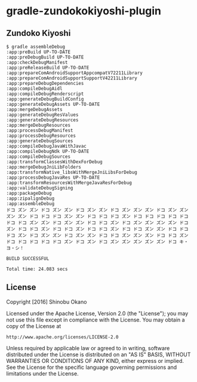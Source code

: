 # gradle-zundokokiyoshi-plugin


## Zundoko Kiyoshi

```
$ gradle assembleDebug
:app:preBuild UP-TO-DATE
:app:preDebugBuild UP-TO-DATE
:app:checkDebugManifest
:app:preReleaseBuild UP-TO-DATE
:app:prepareComAndroidSupportAppcompatV72211Library
:app:prepareComAndroidSupportSupportV42211Library
:app:prepareDebugDependencies
:app:compileDebugAidl
:app:compileDebugRenderscript
:app:generateDebugBuildConfig
:app:generateDebugAssets UP-TO-DATE
:app:mergeDebugAssets
:app:generateDebugResValues
:app:generateDebugResources
:app:mergeDebugResources
:app:processDebugManifest
:app:processDebugResources
:app:generateDebugSources
:app:compileDebugJavaWithJavac
:app:compileDebugNdk UP-TO-DATE
:app:compileDebugSources
:app:transformClassesWithDexForDebug
:app:mergeDebugJniLibFolders
:app:transformNative_libsWithMergeJniLibsForDebug
:app:processDebugJavaRes UP-TO-DATE
:app:transformResourcesWithMergeJavaResForDebug
:app:validateDebugSigning
:app:packageDebug
:app:zipalignDebug
:app:assembleDebug
ドコ ズン ズン ドコ ズン ズン ドコ ズン ズン ドコ ズン ズン ズン ドコ ズン ズン ズン ズン ドコ ドコ ドコ ズン ズン ドコ ドコ ドコ ズン ドコ ドコ ドコ ドコ ドコ ドコ ドコ ズン ズン ドコ ズン ズン ドコ ドコ ズン ドコ ズン ズン ズン ズン ドコ ズン ドコ ドコ ズン ドコ ドコ ズン ドコ ドコ ズン ドコ ドコ ズン ズン ドコ ドコ ドコ ズン ドコ ズン ズン ドコ ズン ズン ドコ ドコ ズン ズン ズン ドコ ドコ ズン ドコ ドコ ドコ ドコ ドコ ズン ドコ ズン ドコ ズン ズン ズン ズン ズン ドコ キ・ヨ・シ！

BUILD SUCCESSFUL

Total time: 24.083 secs
```

## License

Copyright [2016] Shinobu Okano

Licensed under the Apache License, Version 2.0 (the "License");
you may not use this file except in compliance with the License.
You may obtain a copy of the License at

    http://www.apache.org/licenses/LICENSE-2.0

Unless required by applicable law or agreed to in writing, software
distributed under the License is distributed on an "AS IS" BASIS,
WITHOUT WARRANTIES OR CONDITIONS OF ANY KIND, either express or implied.
See the License for the specific language governing permissions and
limitations under the License.